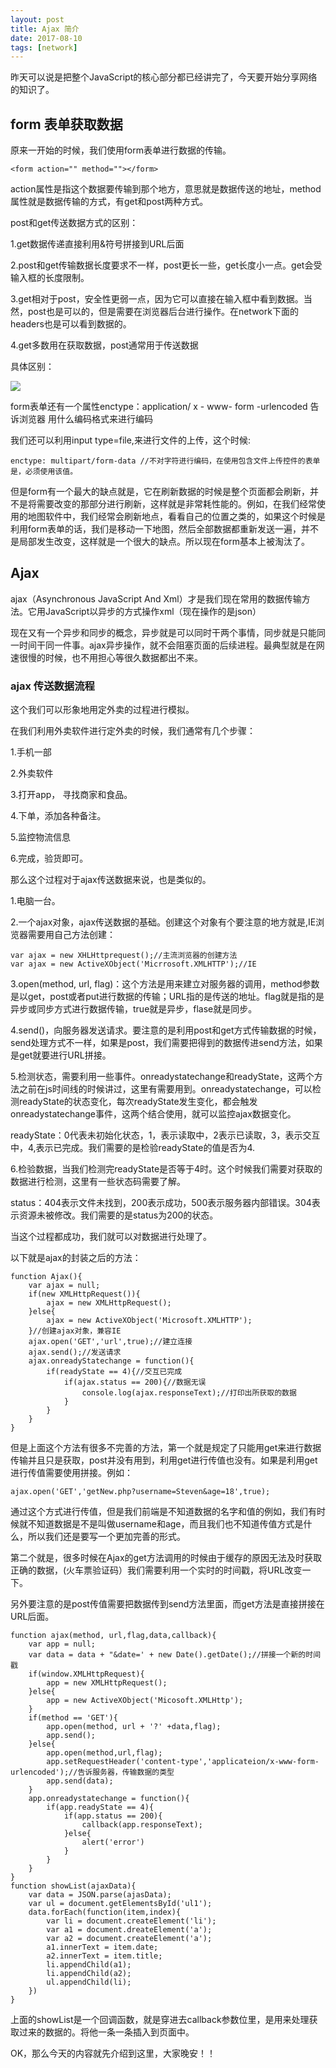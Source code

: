 ```yaml
---
layout: post
title: Ajax 简介
date: 2017-08-10
tags: [network]
---
```


昨天可以说是把整个JavaScript的核心部分都已经讲完了，今天要开始分享网络的知识了。

## form 表单获取数据

原来一开始的时候，我们使用form表单进行数据的传输。

	<form action="" method=""></form>

action属性是指这个数据要传输到那个地方，意思就是数据传送的地址，method属性就是数据传输的方式，有get和post两种方式。

post和get传送数据方式的区别：

1.get数据传递直接利用&符号拼接到URL后面

2.post和get传输数据长度要求不一样，post更长一些，get长度小一点。get会受输入框的长度限制。

3.get相对于post，安全性更弱一点，因为它可以直接在输入框中看到数据。当然，post也是可以的，但是需要在浏览器后台进行操作。在network下面的headers也是可以看到数据的。

4.get多数用在获取数据，post通常用于传送数据

具体区别：

<img src="http://outu8mec9.bkt.clouddn.com/postandget.PNG">

form表单还有一个属性enctype：application/ x - www- form -urlencoded 告诉浏览器 用什么编码格式来进行编码

我们还可以利用input type=file,来进行文件的上传，这个时候:
	
	enctype: multipart/form-data //不对字符进行编码，在使用包含文件上传控件的表单是，必须使用该值。

但是form有一个最大的缺点就是，它在刷新数据的时候是整个页面都会刷新，并不是将需要改变的那部分进行刷新，这样就是非常耗性能的。例如，在我们经常使用的地图软件中，我们经常会刷新地点，看看自己的位置之类的，如果这个时候是利用form表单的话，我们是移动一下地图，然后全部数据都重新发送一遍，并不是局部发生改变，这样就是一个很大的缺点。所以现在form基本上被淘汰了。

## Ajax

ajax（Asynchronous JavaScript And Xml）才是我们现在常用的数据传输方法。它用JavaScript以异步的方式操作xml（现在操作的是json）

现在又有一个异步和同步的概念，异步就是可以同时干两个事情，同步就是只能同一时间干同一件事。ajax异步操作，就不会阻塞页面的后续进程。最典型就是在网速很慢的时候，也不用担心等很久数据都出不来。

### ajax 传送数据流程

这个我们可以形象地用定外卖的过程进行模拟。

在我们利用外卖软件进行定外卖的时候，我们通常有几个步骤：

1.手机一部

2.外卖软件

3.打开app， 寻找商家和食品。

4.下单，添加各种备注。

5.监控物流信息

6.完成，验货即可。

那么这个过程对于ajax传送数据来说，也是类似的。

1.电脑一台。

2.一个ajax对象，ajax传送数据的基础。创建这个对象有个要注意的地方就是,IE浏览器需要用自己方法创建：
	
	var ajax = new XHLHttprequest();//主流浏览器的创建方法
	var ajax = new ActiveXObject('Micrrosoft.XMLHTTP');//IE
	

3.open(method, url, flag)：这个方法是用来建立对服务器的调用，method参数是以get，post或者put进行数据的传输；URL指的是传送的地址。flag就是指的是异步或同步方式进行数据传输，true就是异步，flase就是同步。

4.send()，向服务器发送请求。要注意的是利用post和get方式传输数据的时候，send处理方式不一样，如果是post，我们需要把得到的数据传进send方法，如果是get就要进行URL拼接。

5.检测状态，需要利用一些事件。onreadystatechange和readyState，这两个方法之前在js时间线的时候讲过，这里有需要用到。onreadystatechange，可以检测readyState的状态变化，每次readyState发生变化，都会触发onreadystatechange事件，这两个结合使用，就可以监控ajax数据变化。

readyState：0代表未初始化状态，1，表示读取中，2表示已读取，3，表示交互中，4,表示已完成。我们需要的是检验readyState的值是否为4.

6.检验数据，当我们检测完readyState是否等于4时。这个时候我们需要对获取的数据进行检测，这里有一些状态码需要了解。

status：404表示文件未找到，200表示成功，500表示服务器内部错误。304表示资源未被修改。我们需要的是status为200的状态。

当这个过程都成功，我们就可以对数据进行处理了。

以下就是ajax的封装之后的方法：

	function Ajax(){
		var ajax = null;
		if(new XMLHttpRequest()){
			ajax = new XMLHttpRequest();
		}else{
			ajax = new ActiveXObject('Microsoft.XMLHTTP');
		}//创建ajax对象，兼容IE
		ajax.open('GET','url',true);//建立连接
		ajax.send();//发送请求
		ajax.onreadyStatechange = function(){
			if(readyState == 4){//交互已完成
				if(ajax.status == 200){//数据无误
					console.log(ajax.responseText);//打印出所获取的数据
				}
			}
		}
	}

但是上面这个方法有很多不完善的方法，第一个就是规定了只能用get来进行数据传输并且只是获取，post并没有用到，利用get进行传值也没有。如果是利用get进行传值需要使用拼接。例如：
	
	ajax.open('GET','getNew.php?username=Steven&age=18',true);
	
通过这个方式进行传值，但是我们前端是不知道数据的名字和值的例如，我们有时候就不知道数据是不是叫做username和age，而且我们也不知道传值方式是什么，所以我们还是要写一个更加完善的形式。

第二个就是，很多时候在Ajax的get方法调用的时候由于缓存的原因无法及时获取正确的数据，(火车票验证码）我们需要利用一个实时的时间戳，将URL改变一下。

另外要注意的是post传值需要把数据传到send方法里面，而get方法是直接拼接在URL后面。

	function ajax(method, url,flag,data,callback){
		var app = null;
		var data = data + "&date=' + new Date().getDate();//拼接一个新的时间戳
		if(window.XMLHttpRequest){
			app = new XMLHttpRequest();
		}else{
			app = new ActiveXObject('Micosoft.XMLHttp');
		}
		if(method == 'GET'){
			app.open(method, url + '?' +data,flag);
			app.send();
		}else{
			app.open(method,url,flag);
			app.setRequestHeader('content-type','applicateion/x-www-form-urlencoded');//告诉服务器，传输数据的类型
			app.send(data);
		}
		app.onreadystatechange = function(){
			if(app.readyState == 4){
				if(app.status == 200){
					callback(app.responseText);
				}else{
					alert('error')
				}
			}
		}
	}
	function showList(ajaxData){
		var data = JSON.parse(ajasData);
		var ul = document.getElementsById('ul1');
		data.forEach(function(item,index){
			var li = document.createElement('li');
			var a1 = document.dreateElement('a');
			var a2 = document.createElement('a');
			a1.innerText = item.date;
			a2.innerText = item.title;
			li.appendChild(a1);
			li.appendChild(a2);
			ul.appendChild(li);
		})
	}
			
上面的showList是一个回调函数，就是穿进去callback参数位里，是用来处理获取过来的数据的。将他一条一条插入到页面中。

OK，那么今天的内容就先介绍到这里，大家晚安！！

